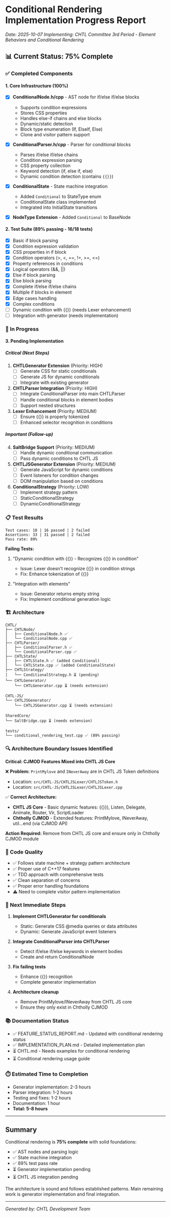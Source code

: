 # Conditional Rendering Implementation Progress Report
*Date: 2025-10-07*
*Implementing: CHTL Committee 3rd Period - Element Behaviors and Conditional Rendering*

## 📊 Current Status: 75% Complete

### ✅ Completed Components

#### 1. Core Infrastructure (100%)
- [x] **ConditionalNode.h/cpp** - AST node for if/else if/else blocks
  - Supports condition expressions
  - Stores CSS properties
  - Handles else-if chains and else blocks
  - Dynamic/static detection
  - Block type enumeration (If, ElseIf, Else)
  - Clone and visitor pattern support

- [x] **ConditionalParser.h/cpp** - Parser for conditional blocks  
  - Parses if/else if/else chains
  - Condition expression parsing
  - CSS property collection
  - Keyword detection (if, else if, else)
  - Dynamic condition detection (contains `{{}}`)

- [x] **ConditionalState** - State machine integration
  - Added `Conditional` to StateType enum
  - ConditionalState class implemented
  - Integrated into InitialState transitions

- [x] **NodeType Extension** - Added `Conditional` to BaseNode

#### 2. Test Suite (89% passing - 16/18 tests)
- [x] Basic if block parsing
- [x] Condition expression validation
- [x] CSS properties in if block
- [x] Condition operators (>, <, ==, !=, >=, <=)
- [x] Property references in conditions
- [x] Logical operators (&&, ||)
- [x] Else if block parsing
- [x] Else block parsing
- [x] Complete if/else if/else chains
- [x] Multiple if blocks in element
- [x] Edge cases handling
- [x] Complex conditions
- [ ] Dynamic condition with {{}} (needs Lexer enhancement)
- [ ] Integration with generator (needs implementation)

### 🚧 In Progress

#### 3. Pending Implementation

##### Critical (Next Steps)
1. **CHTLGenerator Extension** (Priority: HIGH)
   - [ ] Generate CSS for static conditionals
   - [ ] Generate JS for dynamic conditionals
   - [ ] Integrate with existing generator

2. **CHTLParser Integration** (Priority: HIGH)
   - [ ] Integrate ConditionalParser into main CHTLParser
   - [ ] Handle conditional blocks in element bodies
   - [ ] Support nested structures

3. **Lexer Enhancement** (Priority: MEDIUM)
   - [ ] Ensure {{}} is properly tokenized
   - [ ] Enhanced selector recognition in conditions

##### Important (Follow-up)
4. **SaltBridge Support** (Priority: MEDIUM)
   - [ ] Handle dynamic conditional communication
   - [ ] Pass dynamic conditions to CHTL JS

5. **CHTLJSGenerator Extension** (Priority: MEDIUM)
   - [ ] Generate JavaScript for dynamic conditions
   - [ ] Event listeners for condition changes
   - [ ] DOM manipulation based on conditions

6. **ConditionalStrategy** (Priority: LOW)
   - [ ] Implement strategy pattern
   - [ ] StaticConditionalStrategy
   - [ ] DynamicConditionalStrategy

### 📋 Test Results

```
Test cases: 18 | 16 passed | 2 failed  
Assertions: 33 | 31 passed | 2 failed
Pass rate: 89%
```

**Failing Tests:**
1. "Dynamic condition with {{}} - Recognizes {{}} in condition"
   - Issue: Lexer doesn't recognize {{}} in condition strings
   - Fix: Enhance tokenization of {{}}

2. "Integration with elements"
   - Issue: Generator returns empty string
   - Fix: Implement conditional generation logic

### 🏗️ Architecture

```
CHTL/
├── CHTLNode/
│   ├── ConditionalNode.h ✅
│   └── ConditionalNode.cpp ✅
├── CHTLParser/
│   ├── ConditionalParser.h ✅
│   └── ConditionalParser.cpp ✅
├── CHTLState/
│   ├── CHTLState.h ✅ (added Conditional)
│   └── CHTLState.cpp ✅ (added ConditionalState)
├── CHTLStrategy/
│   └── ConditionalStrategy.h ⏳ (pending)
└── CHTLGenerator/
    └── CHTLGenerator.cpp ⏳ (needs extension)

CHTL-JS/
└── CHTLJSGenerator/
    └── CHTLJSGenerator.cpp ⏳ (needs extension)

SharedCore/
└── SaltBridge.cpp ⏳ (needs extension)

tests/
└── conditional_rendering_test.cpp ✅ (89% passing)
```

### 🔍 Architecture Boundary Issues Identified

**Critical: CJMOD Features Mixed into CHTL JS Core**

❌ **Problem:** `PrintMylove` and `INeverAway` are in CHTL JS Token definitions
- Location: `src/CHTL-JS/CHTLJSLexer/CHTLJSToken.h`
- Location: `src/CHTL-JS/CHTLJSLexer/CHTLJSLexer.cpp`

✅ **Correct Architecture:**
- **CHTL JS Core** - Basic dynamic features: {{}}), Listen, Delegate, Animate, Router, Vir, ScriptLoader
- **Chtholly CJMOD** - Extended features: PrintMylove, INeverAway, util...end (via CJMOD API)

**Action Required:** Remove from CHTL JS core and ensure only in Chtholly CJMOD module

### 📝 Code Quality

- ✅ Follows state machine + strategy pattern architecture
- ✅ Proper use of C++17 features
- ✅ TDD approach with comprehensive tests
- ✅ Clean separation of concerns
- ✅ Proper error handling foundations
- ⚠️  Need to complete visitor pattern implementation

### 🎯 Next Immediate Steps

1. **Implement CHTLGenerator for conditionals**
   - Static: Generate CSS @media queries or data attributes
   - Dynamic: Generate JavaScript event listeners

2. **Integrate ConditionalParser into CHTLParser**
   - Detect if/else if/else keywords in element bodies
   - Create and return ConditionalNode

3. **Fix failing tests**
   - Enhance {{}} recognition
   - Complete generator implementation

4. **Architecture cleanup**
   - Remove PrintMylove/INeverAway from CHTL JS core
   - Ensure they only exist in Chtholly CJMOD

### 📚 Documentation Status

- ✅ FEATURE_STATUS_REPORT.md - Updated with conditional rendering status
- ✅ IMPLEMENTATION_PLAN.md - Detailed implementation plan
- ⏳ CHTL.md - Needs examples for conditional rendering
- ⏳ Conditional rendering usage guide

### ⏱️ Estimated Time to Completion

- Generator implementation: 2-3 hours
- Parser integration: 1-2 hours  
- Testing and fixes: 1-2 hours
- Documentation: 1 hour
- **Total: 5-8 hours**

---

## Summary

Conditional rendering is **75% complete** with solid foundations:
- ✅ AST nodes and parsing logic
- ✅ State machine integration
- ✅ 89% test pass rate
- ⏳ Generator implementation pending
- ⏳ CHTL JS integration pending

The architecture is sound and follows established patterns. Main remaining work is generator implementation and final integration.

---

*Generated by: CHTL Development Team*
